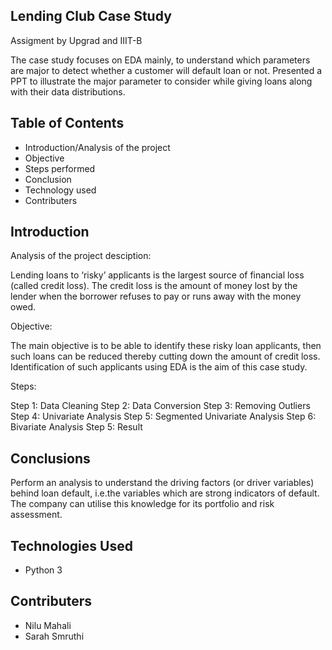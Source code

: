 
## Lending Club Case Study

Assigment by Upgrad and IIIT-B

The case study focuses on EDA mainly, to understand which parameters are major to detect whether a customer will default loan or not. 
Presented a PPT to illustrate the major parameter to consider while giving loans along with their data distributions.


## Table of Contents

- Introduction/Analysis of the project
- Objective
- Steps performed
- Conclusion
- Technology used
- Contributers


## Introduction

Analysis of the project desciption:

Lending loans to ‘risky’ applicants is the largest source of financial loss
(called credit loss). The credit loss is the amount of money lost by the lender when the borrower refuses to pay or runs away with the money owed.

Objective:

The main objective is to be able to identify these risky loan applicants, then such loans can be reduced thereby cutting down the amount of credit loss. 
Identification of such applicants using EDA is the aim of this case study.

Steps:

Step 1: Data Cleaning
Step 2: Data Conversion
Step 3: Removing Outliers
Step 4: Univariate Analysis
Step 5: Segmented Univariate Analysis
Step 6: Bivariate Analysis
Step 5: Result


## Conclusions

Perform an analysis to understand the driving factors (or driver variables) behind loan default, i.e.the variables which are strong indicators of default.  
The company can utilise this knowledge for its portfolio and risk assessment.



## Technologies Used

 - Python 3



## Contributers

- Nilu Mahali
- Sarah Smruthi

